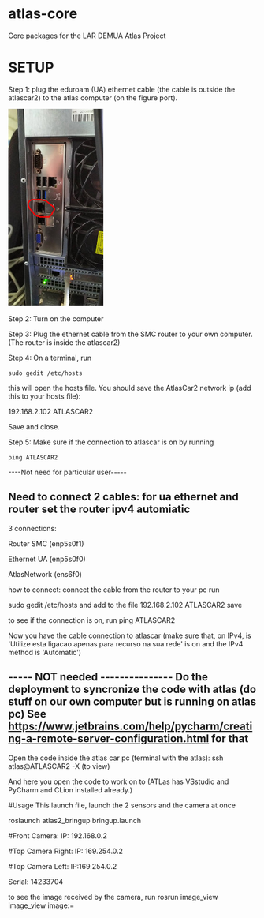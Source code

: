 # atlas-core
Core packages for the LAR DEMUA Atlas Project


# SETUP

Step 1: plug the eduroam (UA) ethernet cable (the cable is outside the atlascar2) to the atlas computer (on the figure port).

![docs/UA_cable_port.jpg](docs/UA_cable_port.jpg?raw=true "Game arena")

Step 2: Turn on the computer 

Step 3: Plug the ethernet cable from the SMC router to your own computer. (The router is inside the atlascar2)

Step 4: On a terminal, run

```
sudo gedit /etc/hosts
```

this will open the hosts file. You should save the AtlasCar2 network ip (add this to your hosts file):

192.168.2.102    ATLASCAR2

Save and close.

Step 5: Make sure if the connection to atlascar is on by running 

```
ping ATLASCAR2
```

----Not need for particular user-----

Need to connect 2 cables: for ua ethernet and router
set the router ipv4 automiatic
--------------------------------------------


3 connections:

Router SMC  (enp5s0f1)

Ethernet UA (enp5s0f0)

AtlasNetwork (ens6f0)

how to connect:
connect the cable from the router to your pc
run

sudo gedit /etc/hosts
 and add to the file 
192.168.2.102    ATLASCAR2
save

to see if the connection is on, run
 ping ATLASCAR2

Now you have the cable connection to atlascar (make sure that, on IPv4, is 'Utilize esta ligacao 
apenas para recurso na sua rede' is on and the IPv4 method is 'Automatic')

----- NOT needed ---------------
Do the deployment to syncronize the code with atlas (do stuff on our own computer but is running on atlas pc)
See  https://www.jetbrains.com/help/pycharm/creating-a-remote-server-configuration.html for that
--------------------------------

Open the code inside the atlas car pc (terminal with the atlas):
 ssh atlas@ATLASCAR2 -X (to view)
 
 And here you open the code to work on to (ATLas has VSstudio and PyCharm and CLion installed already.)
 
 
 #Usage
 This launch file, launch the 2 sensors and the camera at once
 
 roslaunch atlas2_bringup bringup.launch
 
 
 #Front Camera:
 IP: 192.168.0.2

 #Top Camera Right:
 IP: 169.254.0.2

 #Top Camera Left:
 IP:169.254.0.2
 
 Serial: 14233704
 
to see the image received by the camera, run
rosrun image_view image_view image:=
